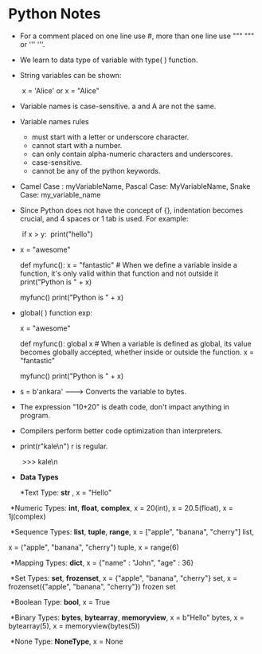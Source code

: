 # Python Notes 

- For a comment placed on one line use #, more than one line use """ """ or ''' '''.

- We learn to data type of variable with type( ) function.

- String variables can be shown:

  ​	x = 'Alice' or x = "Alice"

- Variable names is case-sensitive. a and A are not the same.

- Variable names rules

   * must start with a letter or underscore character.
   * cannot start with a number.
   * can only contain alpha-numeric characters and underscores.
   * case-sensitive.
   * cannot be any of the python keywords.

- Camel Case : myVariableName, Pascal Case: MyVariableName, Snake Case: my_variable_name

- Since Python does not have the concept of {}, indentation becomes crucial, and 4 spaces or 1 tab is used. For example:

  ​	if x > y:
  ​    	print("hello")

- x = "awesome"

  def myfunc():
      x = "fantastic"  # When we define a variable inside a function, it's only valid within that function and not outside it
      print("Python is " + x)

  myfunc()
  print("Python is " + x)

- global( ) function exp:

  x = "awesome"

  def myfunc():
      global x   # When a variable is defined as global, its value becomes globally accepted, whether inside or outside the function.
      x = "fantastic"

  myfunc()
  print("Python is " + x)

- s = b'ankara' ---> Converts the variable to bytes.

- The expression "10+20" is death code, don't impact anything in program.

- Compilers perform better code optimization than interpreters.

- print(r"kale\n")  r is regular. 

  ​	>>> kale\n
  
- **Data Types**

  ​*Text Type: __str__ , x = "Hello"

​	*Numeric Types: __int__, __float__, __complex__, x = 20(int), x = 20.5(float), x = 1j(complex)

​	*Sequence Types: __list__, __tuple__, __range__, x = ["apple", "banana", "cherry"] list,

x = ("apple", "banana", "cherry") tuple, x = range(6)

​	*Mapping Types: __dict__,  x = {"name" : "John", "age" : 36}

​	*Set Types: __set__, __frozenset__, x = {"apple", "banana", "cherry"} set, x = frozenset({"apple", "banana", "cherry"}) frozen set

​	*Boolean Type: __bool__,  x = True

​	*Binary Types: __bytes__, __bytearray__, __memoryview__, x = b"Hello" bytes, x = bytearray(5), x = memoryview(bytes(5))

​	*None Type: __NoneType__, x = None
